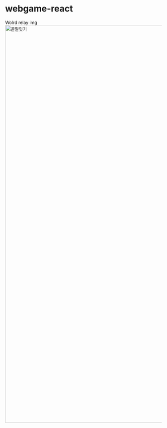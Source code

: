 # webgame-react



Wolrd relay img
<img width="1277" alt="끝말잇기" src="https://user-images.githubusercontent.com/48181483/73993988-4a14fc00-4997-11ea-9b8d-c05349d618ef.png">
